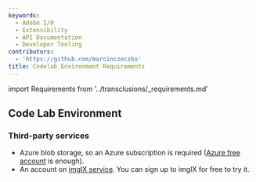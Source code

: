 ```yaml
---
keywords:
  - Adobe I/O
  - Extensibility
  - API Documentation
  - Developer Tooling
contributors:
  - 'https://github.com/marcinczeczko'
title: Codelab Environment Requirements
---
```


import Requirements from '../transclusions/_requirements.md'

<Requirements/>

## Code Lab Environment

### Third-party services

- Azure blob storage, so an Azure subscription is required ([Azure free account][azure-free-account] is enough).
- An account on [imgIX service][imgix]. You can sign up to imgIX for free to try it.

[experience-cloud]: https://www.adobe.com/experience-cloud.html
[firefly-get-access]: ../../overview/getting_access.md
[azure-free-account]: https://azure.microsoft.com/en-us/free/
[imgix]: https://www.imgix.com/
